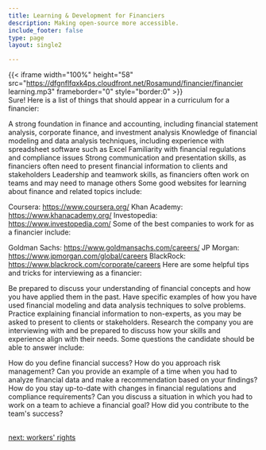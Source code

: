 ```yaml
---
title: Learning & Development for Financiers
description: Making open-source more accessible.
include_footer: false
type: page
layout: single2

---
```


{{< iframe width="100%" height="58" src="https://dfgnflfqxk4ps.cloudfront.net/Rosamund/financier/financier learning.mp3" frameborder="0" style="border:0" >}}<br>
Sure! Here is a list of things that should appear in a curriculum for a financier:

A strong foundation in finance and accounting, including financial statement analysis, corporate finance, and investment analysis
Knowledge of financial modeling and data analysis techniques, including experience with spreadsheet software such as Excel
Familiarity with financial regulations and compliance issues
Strong communication and presentation skills, as financiers often need to present financial information to clients and stakeholders
Leadership and teamwork skills, as financiers often work on teams and may need to manage others
Some good websites for learning about finance and related topics include:

Coursera: https://www.coursera.org/
Khan Academy: https://www.khanacademy.org/
Investopedia: https://www.investopedia.com/
Some of the best companies to work for as a financier include:

Goldman Sachs: https://www.goldmansachs.com/careers/
JP Morgan: https://www.jpmorgan.com/global/careers
BlackRock: https://www.blackrock.com/corporate/careers
Here are some helpful tips and tricks for interviewing as a financier:

Be prepared to discuss your understanding of financial concepts and how you have applied them in the past.
Have specific examples of how you have used financial modeling and data analysis techniques to solve problems.
Practice explaining financial information to non-experts, as you may be asked to present to clients or stakeholders.
Research the company you are interviewing with and be prepared to discuss how your skills and experience align with their needs.
Some questions the candidate should be able to answer include:

How do you define financial success?
How do you approach risk management?
Can you provide an example of a time when you had to analyze financial data and make a recommendation based on your findings?
How do you stay up-to-date with changes in financial regulations and compliance requirements?
Can you discuss a situation in which you had to work on a team to achieve a financial goal? How did you contribute to the team's success?

<br>
<a href="https://workdojos.com/financier/rights">next: workers' rights</a>
</p>